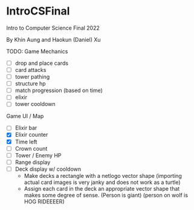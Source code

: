 # IntroCSFinal
Intro to Computer Science Final 2022 

By Khin Aung and Haokun (Daniel) Xu

TODO:
Game Mechanics
- [ ] drop and place cards
- [ ] card attacks
- [ ] tower pathing
- [ ] structure hp
- [ ] match progression (based on time)
- [ ] elixir
- [ ] tower cooldown

Game UI / Map
- [ ] Elixir bar
- [x] Elixir counter
- [x] Time left
- [ ] Crown count
- [ ] Tower / Enemy HP
- [ ] Range display
- [ ] Deck display w/ cooldown
    - Make decks a rectangle with a netlogo vector shape (importing actual card images is very janky and does not work as a turtle)
    - Assign each card in the deck an appropriate vector shape that makes some degree of sense. (Person is giant) (person on wolf is HOG RIDEEEER)
